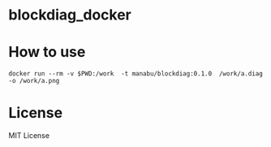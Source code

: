 # blockdiag_docker

# How to use

```
docker run --rm -v $PWD:/work  -t manabu/blockdiag:0.1.0  /work/a.diag -o /work/a.png
```

# License
MIT License
